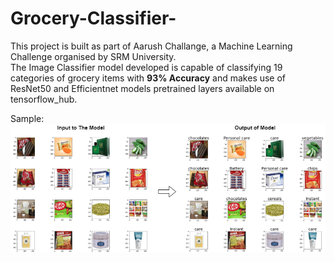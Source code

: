 # Grocery-Classifier-

This project is built as part of Aarush Challange, a Machine Learning Challenge organised by SRM University.
</br>
The Image Classifier model developed is capable of classifying 19 categories of grocery items with **93% Accuracy** and makes use of ResNet50 and Efficientnet models pretrained layers available on tensorflow_hub.

Sample:
</br>
<img src="images/Untitled%20Diagram%20(1).png">
